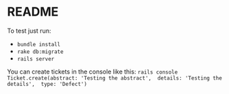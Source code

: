 # README

To test just run:
* `bundle install`
* `rake db:migrate`
* `rails server`

You can create tickets in the console like this:
`rails console`
`Ticket.create(abstract: 'Testing the abstract', 
               details: 'Testing the details', 
               type: 'Defect')`
